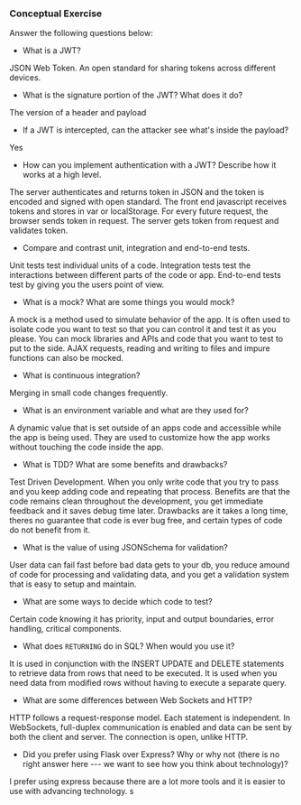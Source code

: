 ### Conceptual Exercise

Answer the following questions below:

- What is a JWT?

JSON Web Token. An open standard for sharing tokens across different devices. 

- What is the signature portion of the JWT?  What does it do?

The version of a header and payload 

- If a JWT is intercepted, can the attacker see what's inside the payload?

Yes

- How can you implement authentication with a JWT?  Describe how it works at a high level.

The server authenticates and returns token in JSON and the token is encoded and signed with open standard. The front end javascript receives tokens and stores in var or localStorage. For every future request, the browser sends token in request. The server gets token from request and validates token. 

- Compare and contrast unit, integration and end-to-end tests.

Unit tests test individual units of a code. Integration tests test the interactions between different parts of the code or app. End-to-end tests test by giving you the users point of view. 

- What is a mock? What are some things you would mock?

A mock is a method used to simulate behavior of the app. It is often used to isolate code you want to test so that you can control it and test it as you please. You can mock libraries and APIs and code that you want to test to put to the side. AJAX requests, reading and writing to files and impure functions can also be mocked. 

- What is continuous integration?

Merging in small code changes frequently. 

- What is an environment variable and what are they used for?

A dynamic value that is set outside of an apps code and accessible while the app is being used. They are used to customize how the app works without touching the code inside the app. 

- What is TDD? What are some benefits and drawbacks?

Test Driven Development. When you only write code that you try to pass and you keep adding code and repeating that process. Benefits are that the code remains clean throughout the development, you get immediate feedback and it saves debug time later. Drawbacks are it takes a long time, theres no guarantee that code is ever bug free, and certain types of code do not benefit from it. 

- What is the value of using JSONSchema for validation?

User data can fail fast before bad data gets to your db, you reduce amound of code for processing and validating data, and you get a validation system that is easy to setup and maintain. 

- What are some ways to decide which code to test?

Certain code knowing it has priority, input and output boundaries, error handling, critical components. 

- What does `RETURNING` do in SQL? When would you use it?

It is used in conjunction with the INSERT UPDATE and DELETE statements to retrieve data from rows that need to be executed. It is used when you need data from modified rows without having to execute a separate query. 

- What are some differences between Web Sockets and HTTP?

HTTP follows a request-response model. Each statement is independent. In WebSockets, full-duplex communication is enabled and data can be sent by both the client and server. The connection is open, unlike HTTP. 

- Did you prefer using Flask over Express? Why or why not (there is no right
  answer here --- we want to see how you think about technology)?

I prefer using express because there are a lot more tools and it is easier to use with advancing technology. s